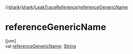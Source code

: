 //[shark](../../../index.md)/[shark](../index.md)/[LeakTraceReference](index.md)/[referenceGenericName](reference-generic-name.md)

# referenceGenericName

[jvm]\
val [referenceGenericName](reference-generic-name.md): [String](https://kotlinlang.org/api/latest/jvm/stdlib/kotlin/-string/index.html)
